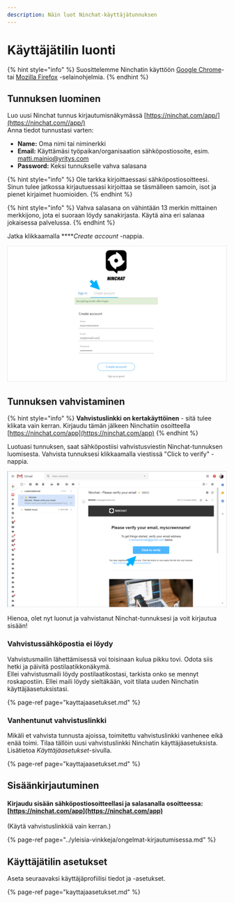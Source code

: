 ```yaml
---
description: Näin luot Ninchat-käyttäjätunnuksen
---
```


# Käyttäjätilin luonti

{% hint style="info" %}
Suosittelemme Ninchatin käyttöön [Google Chrome](https://www.google.com/chrome/)- tai [Mozilla Firefox](https://www.mozilla.org/en-US/firefox/new/) -selainohjelmia.
{% endhint %}

## **Tunnuksen luominen**

Luo uusi Ninchat tunnus kirjautumisnäkymässä [https://ninchat.com/app/](https://ninchat.com//app/)  
Anna tiedot tunnustasi varten:

* **Name:** Oma nimi tai niminerkki
* **Email:** Käyttämäsi työpaikan/organisaation sähköpostiosoite, esim. matti.mainio@yritys.com
* **Password:** Keksi tunnukselle vahva salasana

{% hint style="info" %}
Ole tarkka kirjoittaessasi sähköpostiosoitteesi. Sinun tulee jatkossa kirjautuessasi kirjoittaa se täsmälleen samoin, isot ja pienet kirjaimet huomioiden.
{% endhint %}

{% hint style="info" %}
Vahva salasana on vähintään 13 merkin mittainen merkkijono, jota ei suoraan löydy sanakirjasta. Käytä aina eri salanaa jokaisessa palvelussa.
{% endhint %}

Jatka klikkaamalla ****_Create account_ -nappia.

![](../.gitbook/assets/invite-accept-signup.png)

###  <a id="verifying-account"></a>

## Tunnuksen vahvistaminen

{% hint style="info" %}
**Vahvistuslinkki on kertakäyttöinen** - sitä tulee klikata vain kerran. Kirjaudu tämän jälkeen Ninchatiin osoitteella [https://ninchat.com/app](https://ninchat.com/app)
{% endhint %}

Luotuasi tunnuksen, saat sähköpostiisi vahvistusviestin Ninchat-tunnuksen luomisesta. Vahvista tunnuksesi klikkaamalla viestissä "Click to verify" -nappia.

![](../.gitbook/assets/verify.png)

Hienoa, olet nyt luonut ja vahvistanut Ninchat-tunnuksesi ja voit kirjautua sisään! 

### Vahvistussähköpostia ei löydy <a id="vahvistussahkopostia-ei-loydy"></a>

Vahvistusmailin lähettämisessä voi toisinaan kulua pikku tovi. Odota siis hetki ja päivitä postilaatikkonäkymä.   
Ellei vahvistusmaili löydy postilaatikostasi, tarkista onko se mennyt roskapostiin. Ellei maili löydy sieltäkään, voit tilata uuden Ninchatin käyttäjäasetuksistasi.

{% page-ref page="kayttajaasetukset.md" %}

### Vanhentunut vahvistuslinkki

Mikäli et vahvista tunnusta ajoissa, toimitettu vahvistuslinkki vanhenee eikä enää toimi. Tilaa tällöin uusi vahvistuslinkki Ninchatin käyttäjäasetuksista. Lisätietoa _Käyttäjäasetukset_-sivulla.

{% page-ref page="kayttajaasetukset.md" %}

## Sisäänkirjautuminen

#### Kirjaudu sisään sähköpostiosoitteellasi ja salasanalla osoitteessa: [https://ninchat.com/app](https://ninchat.com/app)​

\(Käytä vahvistuslinkkiä vain kerran.\)

{% page-ref page="../yleisia-vinkkeja/ongelmat-kirjautumisessa.md" %}

## Käyttäjätilin asetukset

Aseta seuraavaksi käyttäjäprofiilisi tiedot ja -asetukset.

{% page-ref page="kayttajaasetukset.md" %}



